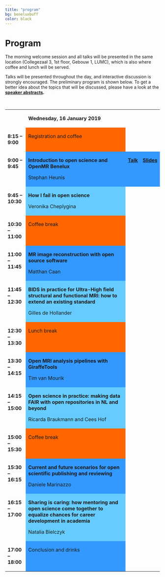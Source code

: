 ```yaml
---
title: "program"
bg: beneluxbuff
color: black
---
```


# Program

The morning welcome session and all talks will be presented in the same location (Collegezaal 3, 1st floor, Gebouw 1, LUMC), which is also where coffee and lunch will be served. 

Talks will be presented throughout the day, and interactive discussion is strongly encouraged. The preliminary program is shown below. To get a better idea about the topics that will be discussed, please have a look at the <strong><a href="#speakers">speaker abstracts</a><strong>.

<p>&nbsp;</p>
<table width="100%" cellspacing="0" cellpadding="2">
<tbody>

<tr valign="top">
<td width="14%">
<p>&nbsp;</p>
</td>
<td width="66%">
<p><strong>Wednesday, 16 January 2019</strong></p>
</td>
</tr>

<tr valign="top">
<td width="14%">
<p><strong>8:15 &ndash; 9:00</strong></p>
</td>
<td style="background: #ff6600;" bgcolor="#ff6600" width="86%">
<p>Registration and coffee</p>
</td>
</tr>

<tr valign="top">
<td width="14%">
<p><strong>9:00 &ndash; 9:45</strong></p>
</td>
<td style="background: #3399ff;" bgcolor="#3399ff" width="66%">
<p><strong>Introduction to open science and OpenMR Benelux</strong></p>
<p>Stephan Heunis</p>
</td>
<td style="background: #3399ff;" bgcolor="#3399ff" width="10%">
<p><strong><a href="https://weblectures.leidenuniv.nl/Mediasite/Play/ce9622b04be54d45809270964b22a6e41d">Talk</a><strong></p>
</td>
<td style="background: #3399ff;" bgcolor="#3399ff" width="10%">
<p><strong><a href="https://osf.io/4eqfb/">Slides</a><strong></p>
</td>
</tr>

<tr valign="top">
<td width="14%">
<p><strong>9:45 &ndash; 10:30</strong></p>
</td>
<td style="background: #66ccff;" bgcolor="#66ccff" width="66%">
<p><strong>How I fail in open science</strong></p>
<p>Veronika Cheplygina</p>
</td>
</tr>

<tr valign="top">
<td width="14%">
<p><strong>10:30 &ndash; 11:00</strong></p>
</td>
<td style="background: #ff6600;" bgcolor="#ff6600" width="66%">
<p>Coffee break</p>
</td>
</tr>

<tr valign="top">
<td width="14%">
<p><strong>11:00 &ndash; 11:45</strong></p>
</td>
<td style="background: #3399ff;" bgcolor="#3399ff" width="66%">
<p><strong>MR image reconstruction with open source software</strong></p>
<p>Matthan Caan</p>
</td>
</tr>

<tr valign="top">
<td width="14%">
<p><strong>11:45 &ndash; 12:30</strong></p>
</td>
<td style="background: #66ccff;" bgcolor="#66ccff" width="66%">
<p><strong>BIDS in practice for Ultra-High field structural and functional MRI: how to extend an existing standard</strong></p>
<p>Gilles de Hollander</p>
</td>
</tr>

<tr valign="top">
<td width="14%">
<p><strong>12:30 &ndash; 13:30</strong></p>
</td>
<td style="background: #ff6600;" bgcolor="#ff6600" width="66%">
<p>Lunch break</p>
</td>
</tr>

<tr valign="top">
<td width="14%">
<p><strong>13:30 &ndash; 14:15</strong></p>
</td>
<td style="background: #3399ff;" bgcolor="#3399ff" width="66%">
<p><strong>Open MRI analysis pipelines with GiraffeTools</strong></p>
<p>Tim van Mourik</p>
</td>
</tr>

<tr valign="top">
<td width="14%">
<p><strong>14:15 &ndash; 15:00</strong></p>
</td>
<td style="background: #66ccff;" bgcolor="#66ccff" width="66%">
<p><strong>Open science in practice: making data FAIR with open repositories in NL and beyond</strong></p>
<p>Ricarda Braukmann and Cees Hof</p>
</td>
</tr>

<tr valign="top">
<td width="14%">
<p><strong>15:00 &ndash; 15:30</strong></p>
</td>
<td style="background: #ff6600;" bgcolor="#ff6600" width="66%">
<p>Coffee break</p>
</td>
</tr>

<tr valign="top">
<td width="14%">
<p><strong>15:30 &ndash; 16:15</strong></p>
</td>
<td style="background: #3399ff;" bgcolor="#3399ff" width="66%">
<p><strong>Current and future scenarios for open scientific publishing and reviewing</strong></p>
<p>Daniele Marinazzo</p>
</td>
</tr>

<tr valign="top">
<td width="14%">
<p><strong>16:15 &ndash; 17:00</strong></p>
</td>
<td style="background: #66ccff;" bgcolor="#66ccff" width="66%">
<p><strong>Sharing is caring: how mentoring and open science come together to equalize chances for career development in academia</strong></p>
<p>Natalia Bielczyk</p>
</td>
</tr>

<tr valign="top">
<td width="14%">
<p><strong>17:00 &ndash; 18:00</strong></p>
</td>
<td style="background: #3399ff;" bgcolor="#3399ff" width="66%">
<p>Conclusion and drinks</p>
</td>
</tr>

</tbody>
</table>